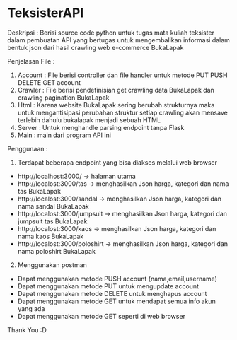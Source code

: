 # TeksisterAPI
Deskripsi : Berisi source code python untuk tugas mata kuliah teksister dalam pembuatan API 
yang bertugas untuk mengembalikan informasi dalam bentuk json dari hasil crawling web e-commerce BukaLapak

Penjelasan File :
1. Account : File berisi controller dan file handler untuk metode PUT PUSH DELETE GET account 
2. Crawler : File berisi pendefinisian get crawling data BukaLapak dan crawling pagination BukaLapak
3. Html : Karena website BukaLapak sering berubah strukturnya maka untuk mengantisipasi perubahan struktur
   setiap crawling akan mensave terlebih dahulu bukalapak menjadi sebuah HTML
4. Server : Untuk menghandle parsing endpoint tanpa Flask
5. Main : main dari program API ini

Penggunaan :
1. Terdapat beberapa endpoint yang bisa diakses melalui web browser
  - http://localhost:3000/ -> halaman utama
  - http://localost:3000/tas -> menghasilkan Json harga, kategori dan nama tas BukaLapak
  - http://localost:3000/sandal -> menghasilkan Json harga, kategori dan nama sandal BukaLapak
  - http://localost:3000/jumpsuit -> menghasilkan Json harga, kategori dan jumpsuit tas BukaLapak
  - http://localost:3000/kaos -> menghasilkan Json harga, kategori dan nama kaos BukaLapak
  - http://localost:3000/poloshirt -> menghasilkan Json harga, kategori dan nama poloshirt BukaLapak
 2. Menggunakan postman
   - Dapat menggunakan metode PUSH account (nama,email,username) 
   - Dapat menggunakan metode PUT untuk mengupdate account
   - Dapat menggunakan metode DELETE untuk menghapus account
   - Dapat menggunakan metode GET untuk mendapat semua info akun yang ada
   - Dapat menggunakan metode GET seperti di web browser
 
 Thank You :D